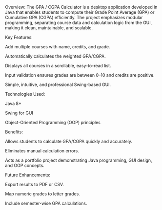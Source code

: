Overview:
The GPA / CGPA Calculator is a desktop application developed in Java that enables students to compute their Grade Point Average (GPA) or Cumulative GPA (CGPA) efficiently. The project emphasizes modular programming, separating course data and calculation logic from the GUI, making it clean, maintainable, and scalable.

Key Features:

Add multiple courses with name, credits, and grade.

Automatically calculates the weighted GPA/CGPA.

Displays all courses in a scrollable, easy-to-read list.

Input validation ensures grades are between 0–10 and credits are positive.

Simple, intuitive, and professional Swing-based GUI.

Technologies Used:

Java 8+

Swing for GUI

Object-Oriented Programming (OOP) principles

Benefits:

Allows students to calculate GPA/CGPA quickly and accurately.

Eliminates manual calculation errors.

Acts as a portfolio project demonstrating Java programming, GUI design, and OOP concepts.

Future Enhancements:

Export results to PDF or CSV.

Map numeric grades to letter grades.

Include semester-wise GPA calculations.
